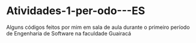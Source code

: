 # Atividades-1-per-odo---ES
Alguns códigos feitos por mim em sala de aula durante o primeiro período de Engenharia de Software na faculdade Guairacá
